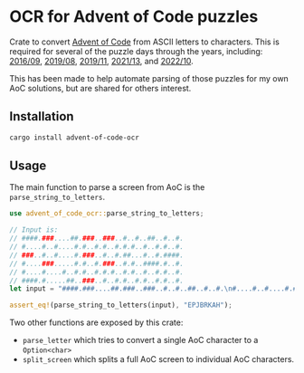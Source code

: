 # OCR for Advent of Code puzzles

Crate to convert [Advent of Code](https://adventofcode.com) from ASCII letters to characters.
This is required for several of the puzzle days through the years, including: [2016/09](https://adventofcode.com/2016/day/9), [2019/08](https://adventofcode.com/2019/day/9), [2019/11](https://adventofcode.com/2019/day/11), [2021/13](https://adventofcode.com/2021/day/13), and [2022/10](https://adventofcode.com/2022/day/10).

This has been made to help automate parsing of those puzzles for my own AoC solutions, but are shared for others interest.

## Installation

```sh
cargo install advent-of-code-ocr
```

## Usage

The main function to parse a screen from AoC is the `parse_string_to_letters`.

```rust
use advent_of_code_ocr::parse_string_to_letters;

// Input is:
// ####.###....##.###..###..#..#..##..#..#.
// #....#..#....#.#..#.#..#.#.#..#..#.#..#.
// ###..#..#....#.###..#..#.##...#..#.####.
// #....###.....#.#..#.###..#.#..####.#..#.
// #....#....#..#.#..#.#.#..#.#..#..#.#..#.
// ####.#.....##..###..#..#.#..#.#..#.#..#.
let input = "####.###....##.###..###..#..#..##..#..#.\n#....#..#....#.#..#.#..#.#.#..#..#.#..#.\n###..#..#....#.###..#..#.##...#..#.####.\n#....###.....#.#..#.###..#.#..####.#..#.\n#....#....#..#.#..#.#.#..#.#..#..#.#..#.\n####.#.....##..###..#..#.#..#.#..#.#..#.";

assert_eq!(parse_string_to_letters(input), "EPJBRKAH");
```

Two other functions are exposed by this crate:

- `parse_letter` which tries to convert a single AoC character to a `Option<char>`
- `split_screen` which splits a full AoC screen to individual AoC characters.
